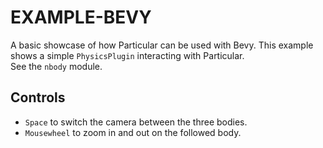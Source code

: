# EXAMPLE-BEVY

A basic showcase of how Particular can be used with Bevy. This example shows a simple `PhysicsPlugin` interacting with Particular.  
See the `nbody` module.

## Controls

- `Space` to switch the camera between the three bodies.
- `Mousewheel` to zoom in and out on the followed body.
